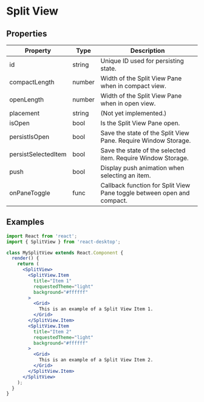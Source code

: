# Split View

<a id="demo-Windows.SplitView"></a>

## Properties

| Property            | Type          | Description                                                            |
| ------------------- | ------------- | ---------------------------------------------------------------------- |
| id                  | string        | Unique ID used for persisting state.                                   |
| compactLength       | number        | Width of the Split View Pane when in compact view.                     |
| openLength          | number        | Width of the Split View Pane when in open view.                        |
| placement           | string        | (Not yet implemented.)                                                 |
| isOpen              | bool          | Is the Split View Pane open.                                           |
| persistIsOpen       | bool          | Save the state of the Split View Pane. Require Window Storage.         |
| persistSelectedItem | bool          | Save the state of the selected item. Require Window Storage.           |
| push                | bool          | Display push animation when selecting an item.                         |
| onPaneToggle        | func          | Callback function for Split View Pane toggle between open and compact. |

## Examples

```jsx
import React from 'react';
import { SplitView } from 'react-desktop';

class MySplitView extends React.Component {
  render() {
    return (
      <SplitView>
        <SplitView.Item
          title="Item 1"
          requestedTheme="light"
          background="#ffffff"
        >
          <Grid>
            This is an example of a Split View Item 1.
          </Grid>
        </SplitView.Item>
        <SplitView.Item
          title="Item 2"
          requestedTheme="light"
          background="#ffffff"
        >
          <Grid>
            This is an example of a Split View Item 2.
          </Grid>
        </SplitView.Item>
      </SplitView>
    );
  }
}
```
